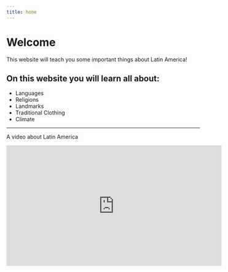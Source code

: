 ```yaml
---
title: home
---
```


<h1>Welcome</h1>
<p>This website will teach you some important things about Latin America!</p>

  
<h2>On this website you will learn all about:</h2>

<ul>
  <li>Languages</li>
  <li>Religions</li>
  <li>Landmarks</li>
  <li>Traditional Clothing</li>
  <li>Climate</li>
</ul>  

<hr>
  <p>A video about Latin America</p>
  <iframe width="560" height="315" src="https://www.youtube.com/embed/EGnFlK9fM1w" title="YouTube video player" frameborder="0" allow="accelerometer; autoplay; clipboard-write; encrypted-media; gyroscope; picture-in-picture" allowfullscreen></iframe>
  


 
